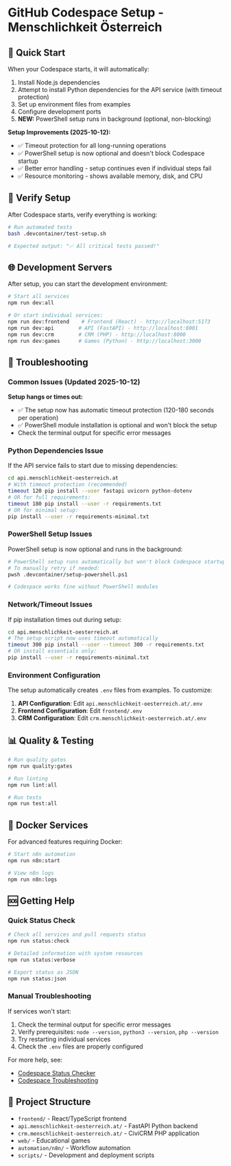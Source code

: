 # GitHub Codespace Setup - Menschlichkeit Österreich

## 🚀 Quick Start

When your Codespace starts, it will automatically:

1. Install Node.js dependencies
2. Attempt to install Python dependencies for the API service (with timeout protection)
3. Set up environment files from examples
4. Configure development ports
5. **NEW:** PowerShell setup runs in background (optional, non-blocking)

**Setup Improvements (2025-10-12):**
- ✅ Timeout protection for all long-running operations
- ✅ PowerShell setup is now optional and doesn't block Codespace startup
- ✅ Better error handling - setup continues even if individual steps fail
- ✅ Resource monitoring - shows available memory, disk, and CPU

## 🧪 Verify Setup

After Codespace starts, verify everything is working:

```bash
# Run automated tests
bash .devcontainer/test-setup.sh

# Expected output: "✅ All critical tests passed!"
```

## 🌐 Development Servers

After setup, you can start the development environment:

```bash
# Start all services
npm run dev:all

# Or start individual services:
npm run dev:frontend    # Frontend (React) - http://localhost:5173
npm run dev:api        # API (FastAPI) - http://localhost:8001
npm run dev:crm        # CRM (PHP) - http://localhost:8000
npm run dev:games      # Games (Python) - http://localhost:3000
```

## 🔧 Troubleshooting

### Common Issues (Updated 2025-10-12)

**Setup hangs or times out:**
- ✅ The setup now has automatic timeout protection (120-180 seconds per operation)
- ✅ PowerShell module installation is optional and won't block the setup
- Check the terminal output for specific error messages

### Python Dependencies Issue

If the API service fails to start due to missing dependencies:

```bash
cd api.menschlichkeit-oesterreich.at
# With timeout protection (recommended)
timeout 120 pip install --user fastapi uvicorn python-dotenv
# OR for full requirements:
timeout 180 pip install --user -r requirements.txt
# OR for minimal setup:
pip install --user -r requirements-minimal.txt
```

### PowerShell Setup Issues

PowerShell setup is now optional and runs in the background:

```bash
# PowerShell setup runs automatically but won't block Codespace startup
# To manually retry if needed:
pwsh .devcontainer/setup-powershell.ps1

# Codespace works fine without PowerShell modules
```

### Network/Timeout Issues

If pip installation times out during setup:

```bash
cd api.menschlichkeit-oesterreich.at
# The setup script now uses timeout automatically
timeout 300 pip install --user --timeout 300 -r requirements.txt
# OR install essentials only:
pip install --user -r requirements-minimal.txt
```

### Environment Configuration

The setup automatically creates `.env` files from examples. To customize:

1. **API Configuration**: Edit `api.menschlichkeit-oesterreich.at/.env`
2. **Frontend Configuration**: Edit `frontend/.env`
3. **CRM Configuration**: Edit `crm.menschlichkeit-oesterreich.at/.env`

## 📊 Quality & Testing

```bash
# Run quality gates
npm run quality:gates

# Run linting
npm run lint:all

# Run tests
npm run test:all
```

## 🐳 Docker Services

For advanced features requiring Docker:

```bash
# Start n8n automation
npm run n8n:start

# View n8n logs
npm run n8n:logs
```

## 🆘 Getting Help

### Quick Status Check

```bash
# Check all services and pull requests status
npm run status:check

# Detailed information with system resources
npm run status:verbose

# Export status as JSON
npm run status:json
```

### Manual Troubleshooting

If services won't start:

1. Check the terminal output for specific error messages
2. Verify prerequisites: `node --version`, `python3 --version`, `php --version`
3. Try restarting individual services
4. Check the `.env` files are properly configured

For more help, see:
- [Codespace Status Checker](../..dokum/CODESPACE-STATUS-CHECKER.md)
- [Codespace Troubleshooting](../..dokum/CODESPACE-TROUBLESHOOTING.md)

## 📁 Project Structure

- `frontend/` - React/TypeScript frontend
- `api.menschlichkeit-oesterreich.at/` - FastAPI Python backend
- `crm.menschlichkeit-oesterreich.at/` - CiviCRM PHP application
- `web/` - Educational games
- `automation/n8n/` - Workflow automation
- `scripts/` - Development and deployment scripts
